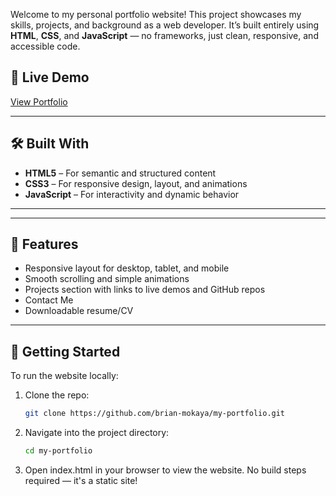 Welcome to my personal portfolio website! This project showcases my skills, projects, and background as a web developer. It’s built entirely using **HTML**, **CSS**, and **JavaScript** — no frameworks, just clean, responsive, and accessible code.

## 🔗 Live Demo

[View Portfolio](https://mokaya.vercel.app/)

---

## 🛠️ Built With

- **HTML5** – For semantic and structured content
- **CSS3** – For responsive design, layout, and animations
- **JavaScript** – For interactivity and dynamic behavior

---


---

## 🎨 Features

- Responsive layout for desktop, tablet, and mobile
- Smooth scrolling and simple animations
- Projects section with links to live demos and GitHub repos
- Contact Me
- Downloadable resume/CV

---

## 🚀 Getting Started

To run the website locally:

1. Clone the repo:
   ```bash
   git clone https://github.com/brian-mokaya/my-portfolio.git

2. Navigate into the project directory:
      ```bash
   cd my-portfolio
3. Open index.html in your browser to view the website.
   No build steps required — it's a static site!



